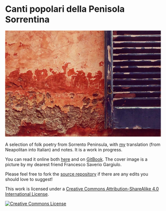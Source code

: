 # Canti popolari della Penisola Sorrentina

[![Canti popolari della Penisola Sorrentina](media/cover.jpg)](manuscript/SUMMARY.md)

A selection of folk poetry from Sorrento Peninsula, with [my](https://robertoreale.me) translation (from Neapolitan into Italian) and notes. It is a work in progress.

You can read it online both [here](manuscript/SUMMARY.md) and on [GitBook](https://robertoreale.gitbooks.io/sorrento). The cover image is a picture by my dearest friend Francesco Saverio Gargiulo.

Please feel free to fork the [source repository](https://github.com/robertoreale/sorrento) if there are any edits you should love to suggest!

This work is licensed under a <a rel="license" href="http://creativecommons.org/licenses/by-sa/4.0/">Creative Commons Attribution-ShareAlike 4.0 International License</a>.

<a rel="license" href="http://creativecommons.org/licenses/by-sa/4.0/"><img alt="Creative Commons License" style="border-width:0" src="https://i.creativecommons.org/l/by-sa/4.0/88x31.png" /></a>
